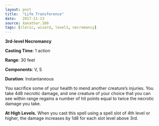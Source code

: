```yaml
---
layout: post
title:  "Life Transference"
date:   2017-11-13
source: Xanathar.160
tags: [cleric, wizard, level3, necromancy]
---
```


**3rd-level Necromancy**

**Casting Time**: 1 action

**Range**: 30 feet

**Components**: V, S

**Duration**: Instantaneous

You sacrifice some of your health to mend another creature’s injuries. You take 4d8 necrotic damage, and one creature of your choice that you can see within range regains a number of hit points equal to twice the necrotic damage you take.

**At High Levels.** When you cast this spell using a spell slot of 4th level or higher, the damage increases by 1d8 for each slot level above 3rd. 

